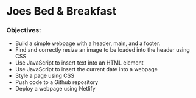 # Joes Bed & Breakfast

### Objectives:
- Build a simple webpage with a header, main, and a footer.
- Find and correctly resize an image to be loaded into the header using CSS
- Use JavaScript to insert text into an HTML element
- Use JavaScript to insert the current date into a webpage
- Style a page using CSS
- Push code to a Github repository
- Deploy a webpage using Netlify